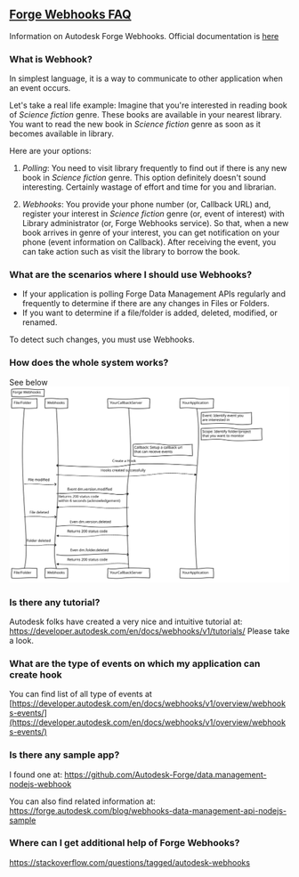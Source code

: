 ## [Forge Webhooks FAQ](https://scratch-forge.github.io/webhooks-faq/)

Information on Autodesk Forge Webhooks. Official documentation is [here](https://developer.autodesk.com/en/docs/webhooks/v1)


### What is Webhook?

In simplest language, it is a way to communicate to other application when an event occurs.

Let's take a real life example: Imagine that you're interested in reading book of _Science fiction_ genre. These books are available in your nearest library. You want to read the new book in _Science fiction_ genre as soon as it becomes available in library.

Here are your options:

1. *Polling*: You need to visit library frequently to find out if there is any new book in _Science fiction_ genre. This option definitely doesn't sound interesting. Certainly wastage of effort and time for you and librarian.

2. *Webhooks*: You provide your phone number (or, Callback URL) and, register your interest in _Science fiction_ genre (or, event of interest) with Library administrator (or, Forge Webhooks service). So that, when a new book arrives in genre of your interest, you can get notification on your phone (event information on Callback). After receiving the event, you can take action such as visit the library to borrow the book.


### What are the scenarios where I should use Webhooks?

* If your application is polling Forge Data Management APIs regularly and frequently to determine if there are any changes in Files or Folders.
* If you want to determine if a file/folder is added, deleted, modified, or renamed.

To detect such changes, you must use Webhooks.


### How does the whole system works?

See below ![Sequence Diagram](image/webhook.svg)


### Is there any tutorial?

Autodesk folks have created a very nice and intuitive tutorial at: https://developer.autodesk.com/en/docs/webhooks/v1/tutorials/ Please take a look.


### What are the type of events on which my application can create hook

You can find list of all type of events at [https://developer.autodesk.com/en/docs/webhooks/v1/overview/webhooks-events/](https://developer.autodesk.com/en/docs/webhooks/v1/overview/webhooks-events/)

### Is there any sample app?

I found one at: https://github.com/Autodesk-Forge/data.management-nodejs-webhook

You can also find related information at: https://forge.autodesk.com/blog/webhooks-data-management-api-nodejs-sample

### Where can I get additional help of Forge Webhooks?

https://stackoverflow.com/questions/tagged/autodesk-webhooks
